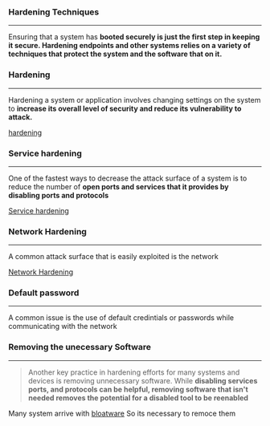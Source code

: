 ### Hardening Techniques 
---
Ensuring that a system has **booted securely is just the first step in keeping it secure. Hardening endpoints and other systems relies on a variety of techniques that protect the system and the software that  on it.**

### Hardening
---
Hardening a system or application involves changing settings on the system to **increase its overall level of security and reduce its vulnerability to attack.**

[hardening](../concepts/hardening.md)


### Service hardening 
---
One of the fastest ways to decrease the attack surface of a system is to reduce the number of **open ports and services that it provides by disabling ports and protocols**

[Service hardening](../concepts/Service%20hardening.md)


### Network Hardening 
---
A common attack surface that is easily exploited is the network 

[Network Hardening](../concepts/Network%20Hardening.md)

### Default password
---
A common issue is the use of default credintials or passwords while communicating with the network 

### Removing the unecessary Software 
---
>Another key practice in hardening efforts for many systems and devices is removing unnecessary software. While **disabling services ports, and protocols can be helpful, removing software that isn't needed removes the potential for a disabled tool to be reenabled**

Many system arrive with [bloatware](../../Chapter%203%20Malicious%20Code/concepts/bloatware.md) So its necessary to remoce them 


